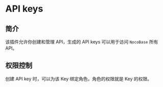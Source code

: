 # API keys

## 简介

该插件允许你创建和管理 API，生成的 API keys 可以用于访问 `NocoBase` 所有 API。


## 权限控制

创建 API key 时，可以为该 Key 绑定角色，角色的权限就是 Key 的权限。
